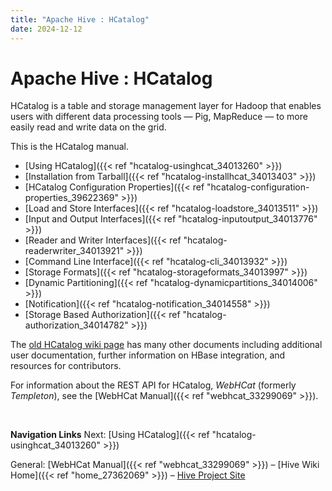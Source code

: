 ```yaml
---
title: "Apache Hive : HCatalog"
date: 2024-12-12
---
```










# Apache Hive : HCatalog






HCatalog is a table and storage management layer for Hadoop that enables users with different data processing tools — Pig, MapReduce — to more easily read and write data on the grid.

This is the HCatalog manual.  

* [Using HCatalog]({{< ref "hcatalog-usinghcat_34013260" >}})
* [Installation from Tarball]({{< ref "hcatalog-installhcat_34013403" >}})
* [HCatalog Configuration Properties]({{< ref "hcatalog-configuration-properties_39622369" >}})
* [Load and Store Interfaces]({{< ref "hcatalog-loadstore_34013511" >}})
* [Input and Output Interfaces]({{< ref "hcatalog-inputoutput_34013776" >}})
* [Reader and Writer Interfaces]({{< ref "hcatalog-readerwriter_34013921" >}})
* [Command Line Interface]({{< ref "hcatalog-cli_34013932" >}})
* [Storage Formats]({{< ref "hcatalog-storageformats_34013997" >}})
* [Dynamic Partitioning]({{< ref "hcatalog-dynamicpartitions_34014006" >}})
* [Notification]({{< ref "hcatalog-notification_34014558" >}})
* [Storage Based Authorization]({{< ref "hcatalog-authorization_34014782" >}})

The [old HCatalog wiki page](https://cwiki.apache.org/confluence/display/HCATALOG/Index) has many other documents including additional user documentation, further information on HBase integration, and resources for contributors.

For information about the REST API for HCatalog, *WebHCat* (formerly *Templeton*), see the [WebHCat Manual]({{< ref "webhcat_33299069" >}}).

 

**Navigation Links**
Next: [Using HCatalog]({{< ref "hcatalog-usinghcat_34013260" >}})

General: [WebHCat Manual]({{< ref "webhcat_33299069" >}}) – [Hive Wiki Home]({{< ref "home_27362069" >}}) – [Hive Project Site](http://hive.apache.org/)




 

 

